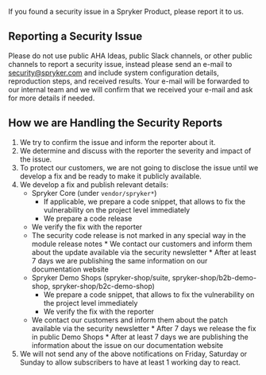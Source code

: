 If you found a security issue in a Spryker Product, please report it to us.

## Reporting a Security Issue

Please do not use public AHA Ideas, public Slack channels, or other public channels to report a security issue, instead please send an e-mail to [security@spryker.com](mailto:security@spryker.com) and include system configuration details, reproduction steps, and received results. Your e-mail will be forwarded to our internal team and we will confirm that we received your e-mail and ask for more details if needed.

## How we are Handling the Security Reports

1. We try to confirm the issue and inform the reporter about it.
2. We determine and discuss with the reporter the severity and impact of the issue.
3. To protect our customers, we are not going to disclose the issue until we develop a fix and be ready to make it publicly available.
4. We develop a fix and publish relevant details:
    * Spryker Core (under `vendor/spryker*`)
        * If applicable, we prepare a code snippet, that allows to fix the vulnerability on the project level immediately 
        * We prepare a code release
    *    We verify the fix with the reporter
    *    The security code release is not marked in any special way in the module release notes
        * We contact our customers and inform them about the update available via the security newsletter
        * After at least 7 days we are publishing the same information on our documentation website
    * Spryker Demo Shops (spryker-shop/suite, spryker-shop/b2b-demo-shop, spryker-shop/b2c-demo-shop)
        * We prepare a code snippet, that allows to fix the vulnerability on the project level immediately
        * We verify the fix with the reporter
    *    We contact our customers and inform them about the patch available via the security newsletter
        * After 7 days we release the fix in public Demo Shops
        * After at least 7 days we are publishing the information about the issue on our documentation website
5. We will not send any of the above notifications on Friday, Saturday or Sunday to allow subscribers to have at least 1 working day to react.